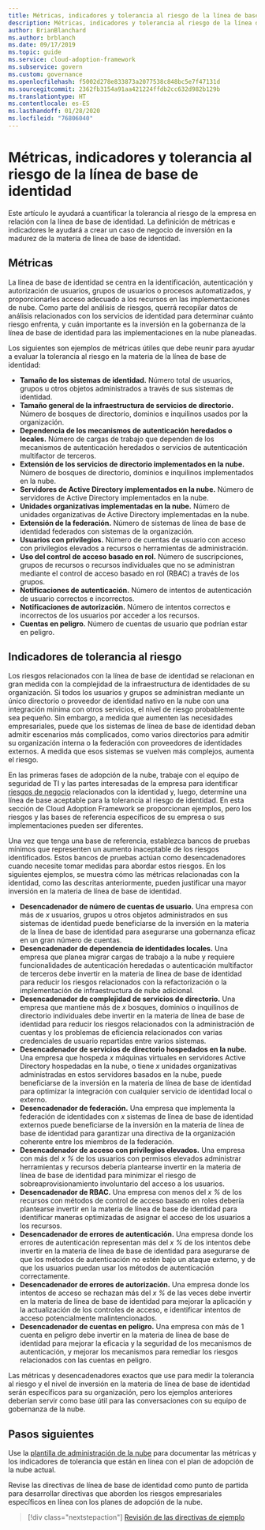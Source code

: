 ```yaml
---
title: Métricas, indicadores y tolerancia al riesgo de la línea de base de identidad
description: Métricas, indicadores y tolerancia al riesgo de la línea de base de identidad
author: BrianBlanchard
ms.author: brblanch
ms.date: 09/17/2019
ms.topic: guide
ms.service: cloud-adoption-framework
ms.subservice: govern
ms.custom: governance
ms.openlocfilehash: f5002d278e833873a2077538c848bc5e7f47131d
ms.sourcegitcommit: 2362fb3154a91aa421224ffdb2cc632d982b129b
ms.translationtype: HT
ms.contentlocale: es-ES
ms.lasthandoff: 01/28/2020
ms.locfileid: "76806040"
---
```

# <a name="identity-baseline-metrics-indicators-and-risk-tolerance"></a>Métricas, indicadores y tolerancia al riesgo de la línea de base de identidad

Este artículo le ayudará a cuantificar la tolerancia al riesgo de la empresa en relación con la línea de base de identidad. La definición de métricas e indicadores le ayudará a crear un caso de negocio de inversión en la madurez de la materia de línea de base de identidad.

## <a name="metrics"></a>Métricas

La línea de base de identidad se centra en la identificación, autenticación y autorización de usuarios, grupos de usuarios o procesos automatizados, y proporcionarles acceso adecuado a los recursos en las implementaciones de nube. Como parte del análisis de riesgos, querrá recopilar datos de análisis relacionados con los servicios de identidad para determinar cuánto riesgo enfrenta, y cuán importante es la inversión en la gobernanza de la línea de base de identidad para las implementaciones en la nube planeadas.

Los siguientes son ejemplos de métricas útiles que debe reunir para ayudar a evaluar la tolerancia al riesgo en la materia de la línea de base de identidad:

- **Tamaño de los sistemas de identidad.** Número total de usuarios, grupos u otros objetos administrados a través de sus sistemas de identidad.
- **Tamaño general de la infraestructura de servicios de directorio.** Número de bosques de directorio, dominios e inquilinos usados por la organización.
- **Dependencia de los mecanismos de autenticación heredados o locales.** Número de cargas de trabajo que dependen de los mecanismos de autenticación heredados o servicios de autenticación multifactor de terceros.
- **Extensión de los servicios de directorio implementados en la nube.** Número de bosques de directorio, dominios e inquilinos implementados en la nube.
- **Servidores de Active Directory implementados en la nube.** Número de servidores de Active Directory implementados en la nube.
- **Unidades organizativas implementadas en la nube.** Número de unidades organizativas de Active Directory implementadas en la nube.
- **Extensión de la federación.** Número de sistemas de línea de base de identidad federados con sistemas de la organización.
- **Usuarios con privilegios.** Número de cuentas de usuario con acceso con privilegios elevados a recursos o herramientas de administración.
- **Uso del control de acceso basado en rol.** Número de suscripciones, grupos de recursos o recursos individuales que no se administran mediante el control de acceso basado en rol (RBAC) a través de los grupos.
- **Notificaciones de autenticación.** Número de intentos de autenticación de usuario correctos e incorrectos.
- **Notificaciones de autorización.** Número de intentos correctos e incorrectos de los usuarios por acceder a los recursos.
- **Cuentas en peligro.** Número de cuentas de usuario que podrían estar en peligro.

## <a name="risk-tolerance-indicators"></a>Indicadores de tolerancia al riesgo

Los riesgos relacionados con la línea de base de identidad se relacionan en gran medida con la complejidad de la infraestructura de identidades de su organización. Si todos los usuarios y grupos se administran mediante un único directorio o proveedor de identidad nativo en la nube con una integración mínima con otros servicios, el nivel de riesgo probablemente sea pequeño. Sin embargo, a medida que aumenten las necesidades empresariales, puede que los sistemas de línea de base de identidad deban admitir escenarios más complicados, como varios directorios para admitir su organización interna o la federación con proveedores de identidades externos. A medida que esos sistemas se vuelven más complejos, aumenta el riesgo.

En las primeras fases de adopción de la nube, trabaje con el equipo de seguridad de TI y las partes interesadas de la empresa para identificar [riesgos de negocio](./business-risks.md) relacionados con la identidad y, luego, determine una línea de base aceptable para la tolerancia al riesgo de identidad. En esta sección de Cloud Adoption Framework se proporcionan ejemplos, pero los riesgos y las bases de referencia específicos de su empresa o sus implementaciones pueden ser diferentes.

Una vez que tenga una base de referencia, establezca bancos de pruebas mínimos que representen un aumento inaceptable de los riesgos identificados. Estos bancos de pruebas actúan como desencadenadores cuando necesite tomar medidas para abordar estos riesgos. En los siguientes ejemplos, se muestra cómo las métricas relacionadas con la identidad, como las descritas anteriormente, pueden justificar una mayor inversión en la materia de línea de base de identidad.

- **Desencadenador de número de cuentas de usuario.** Una empresa con más de _x_ usuarios, grupos u otros objetos administrados en sus sistemas de identidad puede beneficiarse de la inversión en la materia de la línea de base de identidad para asegurarse una gobernanza eficaz en un gran número de cuentas.
- **Desencadenador de dependencia de identidades locales.** Una empresa que planea migrar cargas de trabajo a la nube y requiere funcionalidades de autenticación heredadas o autenticación multifactor de terceros debe invertir en la materia de línea de base de identidad para reducir los riesgos relacionados con la refactorización o la implementación de infraestructura de nube adicional.
- **Desencadenador de complejidad de servicios de directorio.** Una empresa que mantiene más de _x_ bosques, dominios o inquilinos de directorio individuales debe invertir en la materia de línea de base de identidad para reducir los riesgos relacionados con la administración de cuentas y los problemas de eficiencia relacionados con varias credenciales de usuario repartidas entre varios sistemas.
- **Desencadenador de servicios de directorio hospedados en la nube.** Una empresa que hospeda _x_ máquinas virtuales en servidores Active Directory hospedadas en la nube, o tiene _x_ unidades organizativas administradas en estos servidores basados en la nube, puede beneficiarse de la inversión en la materia de línea de base de identidad para optimizar la integración con cualquier servicio de identidad local o externo.
- **Desencadenador de federación.** Una empresa que implementa la federación de identidades con _x_ sistemas de línea de base de identidad externos puede beneficiarse de la inversión en la materia de línea de base de identidad para garantizar una directiva de la organización coherente entre los miembros de la federación.
- **Desencadenador de acceso con privilegios elevados.** Una empresa con más del _x %_ de los usuarios con permisos elevados administrar herramientas y recursos debería plantearse invertir en la materia de línea de base de identidad para minimizar el riesgo de sobreaprovisionamiento involuntario del acceso a los usuarios.
- **Desencadenador de RBAC.** Una empresa con menos del _x %_ de los recursos con métodos de control de acceso basado en roles debería plantearse invertir en la materia de línea de base de identidad para identificar maneras optimizadas de asignar el acceso de los usuarios a los recursos.
- **Desencadenador de errores de autenticación.** Una empresa donde los errores de autenticación representan más del _x %_ de los intentos debe invertir en la materia de línea de base de identidad para asegurarse de que los métodos de autenticación no estén bajo un ataque externo, y de que los usuarios puedan usar los métodos de autenticación correctamente.
- **Desencadenador de errores de autorización.** Una empresa donde los intentos de acceso se rechazan más del _x %_ de las veces debe invertir en la materia de línea de base de identidad para mejorar la aplicación y la actualización de los controles de acceso, e identificar intentos de acceso potencialmente malintencionados.
- **Desencadenador de cuentas en peligro.** Una empresa con más de 1 cuenta en peligro debe invertir en la materia de línea de base de identidad para mejorar la eficacia y la seguridad de los mecanismos de autenticación, y mejorar los mecanismos para remediar los riesgos relacionados con las cuentas en peligro.

Las métricas y desencadenadores exactos que use para medir la tolerancia al riesgo y el nivel de inversión en la materia de línea de base de identidad serán específicos para su organización, pero los ejemplos anteriores deberían servir como base útil para las conversaciones con su equipo de gobernanza de la nube.

## <a name="next-steps"></a>Pasos siguientes

Use la [plantilla de administración de la nube](./template.md) para documentar las métricas y los indicadores de tolerancia que están en línea con el plan de adopción de la nube actual.

Revise las directivas de línea de base de identidad como punto de partida para desarrollar directivas que aborden los riesgos empresariales específicos en línea con los planes de adopción de la nube.

> [!div class="nextstepaction"]
> [Revisión de las directivas de ejemplo](./policy-statements.md)
